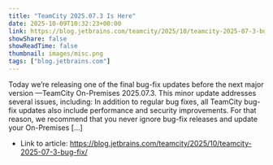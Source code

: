 ```yaml
---
title: "TeamCity 2025.07.3 Is Here"
date: 2025-10-09T10:32:23+00:00
link: https://blog.jetbrains.com/teamcity/2025/10/teamcity-2025-07-3-bug-fix/
showShare: false
showReadTime: false
thumbnail: images/misc.png
tags: ["blog.jetbrains.com"]
---
```

Today we’re releasing one of the final bug-fix updates before the next major version —TeamCity On-Premises 2025.07.3. This minor update addresses several issues, including: In addition to regular bug fixes, all TeamCity bug-fix updates also include performance and security improvements. For that reason, we recommend that you never ignore bug-fix releases and update your On-Premises […]

- Link to article: https://blog.jetbrains.com/teamcity/2025/10/teamcity-2025-07-3-bug-fix/
